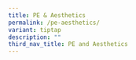 ```yaml
---
title: PE & Aesthetics
permalink: /pe-aesthetics/
variant: tiptap
description: ""
third_nav_title: PE and Aesthetics
---
```

